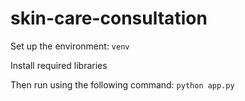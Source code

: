 # skin-care-consultation

Set up the environment: `venv`

Install required libraries

Then run using the following command: `python app.py`
